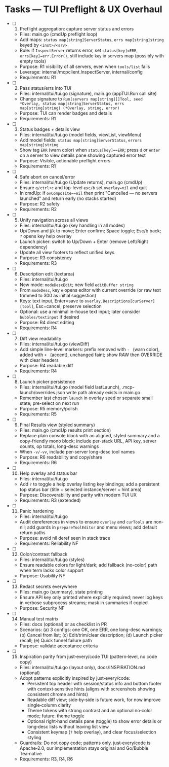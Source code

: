 # Tasks — TUI Preflight & UX Overhaul

- [ ] 1. Preflight aggregation: capture server status and errors
  - Files: main.go (cmdUp preflight loop)
  - Add maps: `status map[string]ServerStatus`, `errs map[string]string` keyed by `<inst>/<srv>`
  - Rule: if `InspectServer` returns error, set `status[key]=ERR`, `errs[key]=err.Error()`, still include `key` in servers map (possibly with empty tools)
  - Purpose: R1 visibility of all servers, even when `tools/list` fails
  - Leverage: internal/mcpclient.InspectServer, internal/config
  - Requirements: R1

- [ ] 2. Pass status/errs into TUI
  - Files: internal/tui/tui.go (signature), main.go (appTUI.Run call site)
  - Change signature to `Run(servers map[string][]Tool, seed *Overlay, status map[string]ServerStatus, errs map[string]string) (*Overlay, string, error)`
  - Purpose: TUI can render badges and details
  - Requirements: R1

- [ ] 3. Status badges + details view
  - Files: internal/tui/tui.go (model fields, viewList, viewMenu)
  - Add model fields: `status map[string]ServerStatus`, `errors map[string]string`
  - Show tag `ERR` (warn color) when `status[key]==ERR`; press `d` or `enter` on a server to view details pane showing captured error text
  - Purpose: Visible, actionable preflight errors
  - Requirements: R1

- [ ] 4. Safe abort on cancel/error
  - Files: internal/tui/tui.go (Update returns), main.go (cmdUp)
  - Ensure `q/ctrl+c` and top-level `esc/b` set `overlay=nil` and quit
  - In cmdUp: if `ovComposite==nil` then print "Cancelled — no servers launched" and return early (no stacks started)
  - Purpose: R2 safety
  - Requirements: R2

- [ ] 5. Unify navigation across all views
  - Files: internal/tui/tui.go (key handling in all modes)
  - Up/Down and j/k to move; Enter confirm; Space toggle; Esc/b back; `?` opens key help overlay
  - Launch picker: switch to Up/Down + Enter (remove Left/Right dependency)
  - Update all view footers to reflect unified keys
  - Purpose: R3 consistency
  - Requirements: R3

- [ ] 6. Description edit (textarea)
  - Files: internal/tui/tui.go
  - New mode: `modeDescEdit`; new field `editBuffer string`
  - From `modeDesc`, key `e` opens editor with current override (or raw text trimmed to 300 as initial suggestion)
  - Keys: text input, Enter=save to `overlay.Descriptions[curServer][tool]`, Esc=cancel; preserve selection
  - Optional: use a minimal in-house text input; later consider `bubbles/textinput` if desired
  - Purpose: R4 direct editing
  - Requirements: R4

- [ ] 7. Diff view readability
  - Files: internal/tui/tui.go (viewDiff)
  - Add simple line-level markers: prefix removed with `- ` (warn color), added with `+ ` (accent), unchanged faint; show RAW then OVERRIDE with clear headers
  - Purpose: R4 readable diff
  - Requirements: R4

- [ ] 8. Launch picker persistence
  - Files: internal/tui/tui.go (model field lastLaunch), .mcp-launch/overrides.json write path already exists in main.go
  - Remember last chosen `launch` in overlay seed or separate small state; pre-select on next run
  - Purpose: R5 memory/polish
  - Requirements: R5

- [ ] 9. Final Results view (styled summary)
  - Files: main.go (cmdUp results print section)
  - Replace plain console block with an aligned, styled summary and a copy-friendly mono block; include per-stack URL, API key, server counts, op totals, long-desc warnings
  - When `-v/-vv`, include per-server long-desc tool names
  - Purpose: R6 readability and copy/share
  - Requirements: R6

- [ ] 10. Help overlay and status bar
  - Files: internal/tui/tui.go
  - Add `?` to toggle a help overlay listing key bindings; add a persistent top status bar (title + selected instance/server + hint area)
  - Purpose: Discoverability and parity with modern TUI UX
  - Requirements: R3 (extended)

- [ ] 11. Panic hardening
  - Files: internal/tui/tui.go
  - Audit dereferences in views to ensure `overlay` and `curTools` are non-nil; add guards in `prepareToolEditor` and menu views; add default return paths
  - Purpose: avoid nil deref seen in stack trace
  - Requirements: Reliability NF

- [ ] 12. Color/contrast fallback
  - Files: internal/tui/tui.go (styles)
  - Ensure readable colors for light/dark; add fallback (no-color) path when term lacks color support
  - Purpose: Usability NF

- [ ] 13. Redact secrets everywhere
  - Files: main.go (summary), state printing
  - Ensure API key only printed where explicitly required; never log keys in verbose subprocess streams; mask in summaries if copied
  - Purpose: Security NF

- [ ] 14. Manual test matrix
  - Files: docs (optional) or as checklist in PR
  - Scenarios: (a) 3 configs: one OK, one ERR, one long-desc warnings; (b) Cancel from list; (c) Edit/trim/clear description; (d) Launch picker recall; (e) Quick tunnel failure path
  - Purpose: validate acceptance criteria

- [ ] 15. Inspiration parity from just‑every/code TUI (pattern‑level, no code copy)
  - Files: internal/tui/tui.go (layout only), docs/INSPIRATION.md (optional)
  - Adopt patterns explicitly inspired by just‑every/code:
    - Persistent top header with session/status info and bottom footer with context‑sensitive hints (aligns with screenshots showing consistent chrome and hints)
    - Readable diff view; side‑by‑side is future work, for now improve single‑column clarity
    - Theme tokens with strong contrast and an optional no‑color mode; future: theme toggle
    - Optional right‑hand details pane (toggle) to show error details or long‑desc lists without leaving list view
    - Consistent keymap (`?` help overlay), and clear focus/selection styling
  - Guardrails: Do not copy code; patterns only. just‑every/code is Apache‑2.0, our implementation stays original and Go/Bubble Tea‑native
  - Requirements: R3, R4, R6
